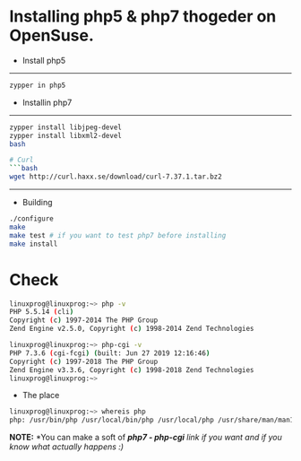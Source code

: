 # Installing php5 & php7 thogeder on OpenSuse.
- Install php5
--------------------------------------------------
```bash
zypper in php5
```

- Installin php7
--------------------------------------------------
```bash
zypper install libjpeg-devel
zypper install libxml2-devel
bash

# Curl
```bash
wget http://curl.haxx.se/download/curl-7.37.1.tar.bz2
```
-----------------------------------------------------

- Building
```bash
./configure
make
make test # if you want to test php7 before installing 
make install
```


# Check
```bash
linuxprog@linuxprog:~> php -v
PHP 5.5.14 (cli) 
Copyright (c) 1997-2014 The PHP Group
Zend Engine v2.5.0, Copyright (c) 1998-2014 Zend Technologies

linuxprog@linuxprog:~> php-cgi -v
PHP 7.3.6 (cgi-fcgi) (built: Jun 27 2019 12:16:46)
Copyright (c) 1997-2018 The PHP Group
Zend Engine v3.3.6, Copyright (c) 1998-2018 Zend Technologies
linuxprog@linuxprog:~> 
```
- The place
```bash
linuxprog@linuxprog:~> whereis php
php: /usr/bin/php /usr/local/bin/php /usr/local/php /usr/share/man/man1/php.1.gz /usr/src/php-7.3.6/php7.spec /usr/src/php-7.3.6/php.ini-development /usr/src/php-7.3.6/php.ini-production /usr/src/php-7.3.6/php.gif
```
**NOTE:** *You can make a soft of ***php7 - php-cgi*** *link if you want and if you know what actually happens :)*







